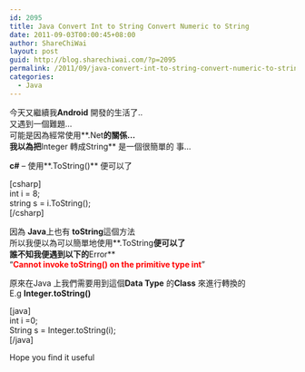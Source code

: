 ```yaml
---
id: 2095
title: Java Convert Int to String Convert Numeric to String
date: 2011-09-03T00:00:45+08:00
author: ShareChiWai
layout: post
guid: http://blog.sharechiwai.com/?p=2095
permalink: /2011/09/java-convert-int-to-string-convert-numeric-to-string/
categories:
  - Java
---
```

今天又繼續我**Android** 開發的生活了..  
又遇到一個難題&#8230;  
可能是因為經常使用**.Net**的關係&#8230;  
我以為把**Integer 轉成String** 是一個很簡單的 事&#8230;

**c#** &#8211; 使用**.ToString()** 便可以了

[csharp]  
int i = 8;  
string s = i.ToString();  
[/csharp]

因為 **Java**上也有 **toString**這個方法  
所以我便以為可以簡單地使用**.ToString**便可以了  
誰不知我便遇到以下的**Error**  
&#8220;<span style="color: #ff0000;"><strong>Cannot invoke toString() on the primitive type int</strong></span>&#8221;

原來在Java 上我們需要用到這個**Data Type** 的**Class** 來進行轉換的  
E.g **Integer.toString()**

[java]  
int i =0;  
String s = Integer.toString(i);  
[/java]

Hope you find it useful